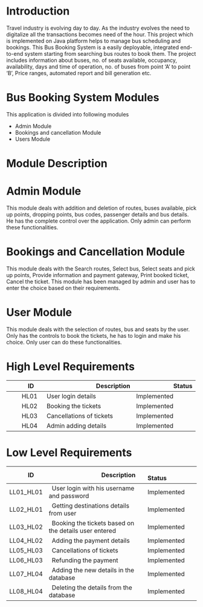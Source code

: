 # Introduction

Travel industry is evolving day to day. As the industry evolves the need to digitalize all the transactions becomes need of the hour. This project which is implemented on Java platform helps to manage bus scheduling and bookings. This Bus Booking System is a easily deployable, integrated end-to-end system starting from searching bus routes to book them. The project includes information about buses, no. of seats available, occupancy, availability, days and time of operation, no. of buses from point ‘A’ to point ‘B’, Price ranges, automated report and bill generation etc.

# Bus Booking System Modules
This application is divided into following modules

* Admin Module
* Bookings and cancellation Module
* Users Module


# Module Description

 # Admin Module

This module deals with addition and deletion of routes, buses available, pick up points, dropping points, bus codes, passenger details and bus details. He has the complete control over the application. Only admin can perform these functionalities.

# Bookings and Cancellation Module

This module deals with the Search routes, Select bus, Select seats and pick up points, Provide information and payment gateway, Print booked ticket, Cancel the ticket. This module has been managed by admin and user has to enter the choice based on their requirements. 

# User Module 

This module deals with the selection of routes, bus and seats by the user. Only has the controls to book the tickets, he has to login and make his choice. Only user can do these functionalities. 

# High Level Requirements

|`      `ID|`                 `Description|`            `Status|
| :- | :- | :- |
|`    `HL01|` `User login details | Implemented |
|`    `HL02|` `Booking the tickets | Implemented |
|`    `HL03|` `Cancellations of tickets | Implemented |
|`    `HL04|` `Admin adding details | Implemented |

# Low Level Requirements

|`      `ID|`                 `Description|`            `Status|
| :- | :- | :- |
|LL01\_HL01|` `User login with his username and password| Implemented |
|LL02\_HL01|` `Getting destinations details from user| Implemented |
|LL03\_HL02|` `Booking the tickets based on the details user entered| Implemented |
|LL04\_HL02|` `Adding the payment details| Implemented |
|LL05\_HL03|` `Cancellations of tickets| Implemented |
|LL06\_HL03|` `Refunding the payment| Implemented |
|LL07\_HL04|` `Adding the new details in the database| Implemented |
|LL08\_HL04|` `Deleting the details from the database| Implemented |









